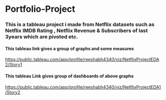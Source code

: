 # Portfolio-Project
### This is a tableau project i made from Netflix datasets such as Netflix IMDB Rating , Netflix Revenue & Subscribers of last 3years which are pivoted etc.
#### This tableau link gives a group of graphs and some measures  
https://public.tableau.com/app/profile/reeshabh4340/viz/NetflixProjectEDA2/Story1

#### This tableau Link  gives group of dashboards of above graphs 
https://public.tableau.com/app/profile/reeshabh4340/viz/NetflixProjectEDA1/Story2
